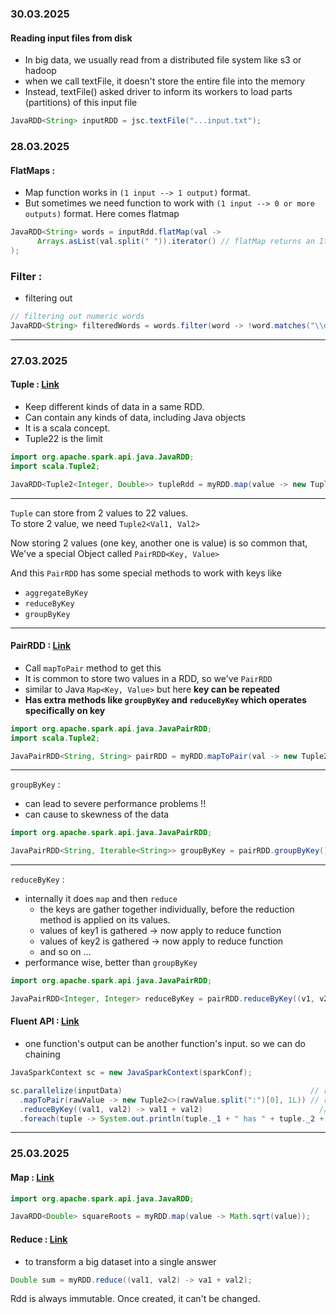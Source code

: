 
### 30.03.2025

#### Reading input files from disk
* In big data, we usually read from a distributed file system like s3 or hadoop
* when we call textFile, it doesn't store the entire file into the memory
* Instead, textFile() asked driver to inform its workers to load parts (partitions) of this input file
```java
JavaRDD<String> inputRDD = jsc.textFile("...input.txt");
```

### 28.03.2025

#### FlatMaps :
* Map function works in `(1 input --> 1 output)` format.
* But sometimes we need function to work with `(1 input --> 0 or more outputs)` format. Here comes flatmap
```java
JavaRDD<String> words = inputRdd.flatMap(val ->
      Arrays.asList(val.split(" ")).iterator() // flatMap returns an Iterator objects
);
```

### Filter :
* filtering out
```java
// filtering out numeric words
JavaRDD<String> filteredWords = words.filter(word -> !word.matches("\\d+"));
```

--------------------------------------------------------------------
### 27.03.2025

#### Tuple : [Link](./src/main/java/udemy/_3_Tuples.java)

* Keep different kinds of data in a same RDD.
* Can contain any kinds of data, including Java objects
* It is a scala concept.
* Tuple22 is the limit

```java
import org.apache.spark.api.java.JavaRDD;
import scala.Tuple2;

JavaRDD<Tuple2<Integer, Double>> tupleRdd = myRDD.map(value -> new Tuple<>(value, Math.sqrt(value)));
```
--------------------------------------------------------------------
`Tuple` can store from 2 values to 22 values. <br>
To store 2 value, we need `Tuple2<Val1, Val2>`

Now storing 2 values (one key, another one is value) is so common that, <br>
We've a special Object called `PairRDD<Key, Value>`

And this `PairRDD` has some special methods to work with keys like <br>
- `aggregateByKey`
- `reduceByKey`
- `groupByKey`
--------------------------------------------------------------------

#### PairRDD : [Link](./src/main/java/udemy/_4_PairRDD.java)

* Call `mapToPair` method to get this
* It is common to store two values in a RDD, so we've `PairRDD`
* similar to Java `Map<Key, Value>` but here **key can be repeated**
* **Has extra methods like `groupByKey` and `reduceByKey` which operates specifically on key**
```java
import org.apache.spark.api.java.JavaPairRDD;
import scala.Tuple2;

JavaPairRDD<String, String> pairRDD = myRDD.mapToPair(val -> new Tuple2<>(key, value));
```
---
`groupByKey` : 
  * can lead to severe performance problems !!
  * can cause to skewness of the data

```java
import org.apache.spark.api.java.JavaPairRDD;

JavaPairRDD<String, Iterable<String>> groupByKey = pairRDD.groupByKey();
```
---

`reduceByKey` :
  * internally it does `map` and then `reduce`
    * the keys are gather together individually, before the reduction method is applied on its values.
    * values of key1 is gathered -> now apply to reduce function
    * values of key2 is gathered -> now apply to reduce function
    * and so on ...
  * performance wise, better than `groupByKey`

```java
import org.apache.spark.api.java.JavaPairRDD;

JavaPairRDD<Integer, Integer> reduceByKey = pairRDD.reduceByKey((v1, v2) -> v1 + v2);
```

#### Fluent API : [Link](./src/main/java/udemy/_4_PairRDD_WithFluentAPI.java)
* one function's output can be another function's input. so we can do chaining
```java
JavaSparkContext sc = new JavaSparkContext(sparkConf);

sc.parallelize(inputData)                                          // returns JavaRDD<String>
  .mapToPair(rawValue -> new Tuple2<>(rawValue.split(":")[0], 1L)) // returns JavaPairRDD<String, Integer>
  .reduceByKey((val1, val2) -> val1 + val2)                          // returns JavaPairRDD<String, Integer>
  .foreach(tuple -> System.out.println(tuple._1 + " has " + tuple._2 + " records")); // returns void
```
--------------------------------------------------------------------

### 25.03.2025
#### Map : [Link](./src/main/java/udemy/_2_Function_Map.java)

```java
import org.apache.spark.api.java.JavaRDD;

JavaRDD<Double> squareRoots = myRDD.map(value -> Math.sqrt(value));
```  
#### Reduce : [Link](./src/main/java/udemy/_1_Function_Reduce.java)
* to transform a big dataset into a single answer  
```java
Double sum = myRDD.reduce((val1, val2) -> va1 + val2);
```

  Rdd is always immutable. Once created, it can't be changed.
